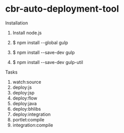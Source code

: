 # cbr-auto-deployment-tool

Installation
1) Install node.js

2) $ npm install --global gulp
3) $ npm install --save-dev gulp
4) $ npm install --save-dev gulp-util

Tasks
1) watch:source
2) deploy:js
3) deploy:jsp
4) deploy:flow
5) deploy:java
6) deploy:bhlibs
7) deploy:integration
8) portlet:compile
9) integration:compile
